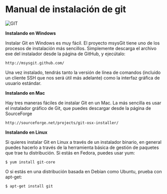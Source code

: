 # Manual de instalación de git

![GIT](https://snipcart.com/media/10182/git-based-content-workflow-github.jpg)

**Instalando en Windows**

Instalar Git en Windows es muy fácil. El proyecto msysGit tiene uno de los procesos de instalación más sencillos. Simplemente descarga el archivo exe del instalador desde la página de GitHub, y ejecútalo:

    http://msysgit.github.com/

Una vez instalado, tendrás tanto la versión de línea de comandos (incluido un cliente SSH que nos será útil más adelante) como la interfaz gráfica de usuario estándar.

**Instalando en Mac**

Hay tres maneras fáciles de instalar Git en un Mac. La más sencilla es usar el instalador gráfico de Git, que puedes descargar desde la página de SourceForge

    http://sourceforge.net/projects/git-osx-installer/

**Instalando en Linux**

Si quieres instalar Git en Linux a través de un instalador binario, en general puedes hacerlo a través de la herramienta básica de gestión de paquetes que trae tu distribución. Si estás en Fedora, puedes usar yum:

    $ yum install git-core

O si estás en una distribución basada en Debian como Ubuntu, prueba con apt-get:

    $ apt-get install git

